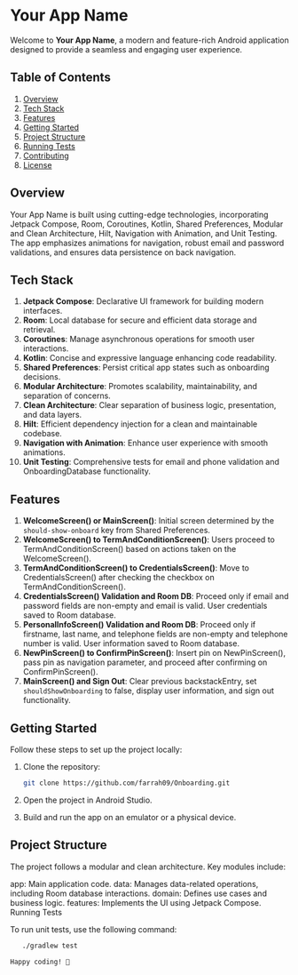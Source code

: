 # Your App Name

Welcome to **Your App Name**, a modern and feature-rich Android application designed to provide a seamless and engaging user experience.

## Table of Contents

1. [Overview](#overview)
2. [Tech Stack](#tech-stack)
3. [Features](#features)
4. [Getting Started](#getting-started)
5. [Project Structure](#project-structure)
6. [Running Tests](#running-tests)
7. [Contributing](#contributing)
8. [License](#license)

## Overview

Your App Name is built using cutting-edge technologies, incorporating Jetpack Compose, Room, Coroutines, Kotlin, Shared Preferences, Modular and Clean Architecture, Hilt, Navigation with Animation, and Unit Testing. The app emphasizes animations for navigation, robust email and password validations, and ensures data persistence on back navigation.

## Tech Stack

1. **Jetpack Compose**: Declarative UI framework for building modern interfaces.
2. **Room**: Local database for secure and efficient data storage and retrieval.
3. **Coroutines**: Manage asynchronous operations for smooth user interactions.
4. **Kotlin**: Concise and expressive language enhancing code readability.
5. **Shared Preferences**: Persist critical app states such as onboarding decisions.
6. **Modular Architecture**: Promotes scalability, maintainability, and separation of concerns.
7. **Clean Architecture**: Clear separation of business logic, presentation, and data layers.
8. **Hilt**: Efficient dependency injection for a clean and maintainable codebase.
9. **Navigation with Animation**: Enhance user experience with smooth animations.
10. **Unit Testing**: Comprehensive tests for email and phone validation and OnboardingDatabase functionality.

## Features

1. **WelcomeScreen() or MainScreen()**: Initial screen determined by the `should-show-onboard` key from Shared Preferences.
2. **WelcomeScreen() to TermAndConditionScreen()**: Users proceed to TermAndConditionScreen() based on actions taken on the WelcomeScreen().
3. **TermAndConditionScreen() to CredentialsScreen()**: Move to CredentialsScreen() after checking the checkbox on TermAndConditionScreen().
4. **CredentialsScreen() Validation and Room DB**: Proceed only if email and password fields are non-empty and email is valid. User credentials saved to Room database.
5. **PersonalInfoScreen() Validation and Room DB**: Proceed only if firstname, last name, and telephone fields are non-empty and telephone number is valid. User information saved to Room database.
6. **NewPinScreen() to ConfirmPinScreen()**: Insert pin on NewPinScreen(), pass pin as navigation parameter, and proceed after confirming on ConfirmPinScreen().
7. **MainScreen() and Sign Out**: Clear previous backstackEntry, set `shouldShowOnboarding` to false, display user information, and sign out functionality.

## Getting Started

Follow these steps to set up the project locally:

1. Clone the repository:

   ```bash
   git clone https://github.com/farrah09/Onboarding.git

1. Open the project in Android Studio.
2. Build and run the app on an emulator or a physical device.

## Project Structure

The project follows a modular and clean architecture. Key modules include:

app: Main application code.
data: Manages data-related operations, including Room database interactions.
domain: Defines use cases and business logic.
features: Implements the UI using Jetpack Compose.
Running Tests

To run unit tests, use the following command:

```bash
   ./gradlew test

Happy coding! 🚀

